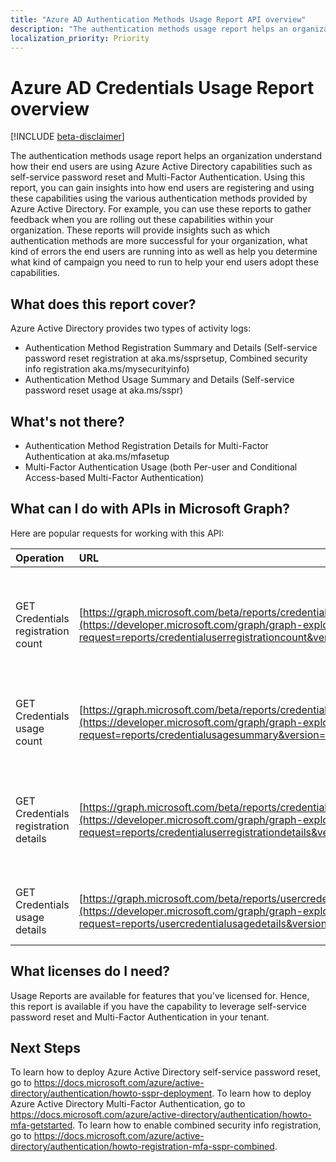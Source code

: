 ```yaml
---
title: "Azure AD Authentication Methods Usage Report API overview"
description: "The authentication methods usage report helps an organization understand how their end users are using Azure Active Directory capabilities such as self-service password reset and Multi-Factor Authentication. Using this report, you now can understand how end users are registering for self-service password reset and Multi-Factor Authentication using the various authentication methods provided by Azure Active Directory as well as how they are using these capabilities. You can use these reports for both troubleshooting as well as gaining insights into how to maximize these capabilities within your organization."
localization_priority: Priority
---
```


# Azure AD Credentials Usage Report overview

[!INCLUDE [beta-disclaimer](../../includes/beta-disclaimer.md)]

The authentication methods usage report helps an organization understand how their end users are using Azure Active Directory capabilities such as self-service password reset and Multi-Factor Authentication. Using this report, you can gain insights into how end users are registering and using these capabilities using the various authentication methods provided by Azure Active Directory. For example, you can use these reports to gather feedback when you are rolling out these capabilities within your organization. These reports will provide insights such as which authentication methods are more successful for your organization, what kind of errors the end users are running into as well as help you determine what kind of campaign you need to run to help your end users adopt these capabilities.

## What does this report cover?

Azure Active Directory provides two types of activity logs:

- Authentication Method Registration Summary and Details (Self-service password reset registration at aka.ms/ssprsetup, Combined security info registration aka.ms/mysecurityinfo)
- Authentication Method Usage Summary and Details (Self-service password reset usage at aka.ms/sspr)

## What's not there?

- Authentication Method Registration Details for Multi-Factor Authentication at aka.ms/mfasetup
- Multi-Factor Authentication Usage (both Per-user and Conditional Access-based Multi-Factor Authentication)

## What can I do with APIs in Microsoft Graph?

Here are popular requests for working with this API:

Operation | URL | Description
:----------|:----|:----------
GET Credentials registration count | [https://graph.microsoft.com/beta/reports/credentialuserregistrationcount](https://developer.microsoft.com/graph/graph-explorer?request=reports/credentialuserregistrationcount&version=beta)| Get the number of users registered for self-service password reset and Multi-Factor Authentication
GET Credentials usage count  | [https://graph.microsoft.com/beta/reports/credentialusagesummary](https://developer.microsoft.com/graph/graph-explorer?request=reports/credentialusagesummary&version=beta)| Get the number of users using self-service password reset
GET Credentials registration details  | [https://graph.microsoft.com/beta/reports/credentialuserregistrationdetails](https://developer.microsoft.com/graph/graph-explorer?request=reports/credentialuserregistrationdetails&version=beta)|Get the user details for self-service password reset and Multi-Factor Authentication registration activities
GET Credentials usage details  | [https://graph.microsoft.com/beta/reports/usercredentialusagedetails](https://developer.microsoft.com/graph/graph-explorer?request=reports/usercredentialusagedetails&version=beta)| Get user details for all self-service password reset activities 


## What licenses do I need?

Usage Reports are available for features that you've licensed for. Hence, this report is available if you have the capability to leverage self-service password reset and Multi-Factor Authentication in your tenant.


## Next Steps
To learn how to deploy Azure Active Directory self-service password reset, go to https://docs.microsoft.com/azure/active-directory/authentication/howto-sspr-deployment.
To learn how to deploy Azure Active Directory Multi-Factor Authentication, go to https://docs.microsoft.com/azure/active-directory/authentication/howto-mfa-getstarted.
To learn how to enable combined security info registration, go to https://docs.microsoft.com/azure/active-directory/authentication/howto-registration-mfa-sspr-combined.

<!--
{
  "type": "#page.annotation",
  "suppressions": [
    "Error: /api-reference/beta/resources/azure-ad-auditlog-overview.md:\r\n      Exception processing links.\r\n    System.ArgumentException: Link Definition was null. Link text: !INCLUDE [beta-disclaimer](../../includes/beta-disclaimer.md)\r\n      at ApiDoctor.Validation.DocFile.get_LinkDestinations()\r\n      at ApiDoctor.Validation.DocSet.ValidateLinks(Boolean includeWarnings, String[] relativePathForFiles, IssueLogger issues, Boolean requireFilenameCaseMatch, Boolean printOrphanedFiles)"
  ]
}
-->
